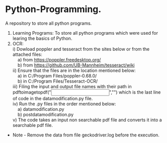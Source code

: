 # Python-Programming.
A repository to store all python programs.
1) Learning Programs: To store all python programs which were used for learing the basics of Python.  
2) OCR:  
  i) Dowload poppler and tesseract from the sites below or from the attached files:  
&nbsp;&nbsp;&nbsp;&nbsp;a) from https://poppler.freedesktop.org/  
&nbsp;&nbsp;&nbsp;&nbsp;b) from https://github.com/UB-Mannheim/tesseract/wiki  
  ii) Ensure that the files are in the location mentioned below:  
&nbsp;&nbsp;&nbsp;&nbsp;a) in C:/Program Files/poppler-0.68.0/  
&nbsp;&nbsp;&nbsp;&nbsp;b) in C:/Program Files/Tesseract-OCR/  
  iii) Filing the input and output file names with their path in pdftoimagetopdf("<input file with entire path>","<output new file with entire path>") which is the last line of code in the datamodification.py file.  
  iv) Run the .py files in the order mentioned below:  
&nbsp;&nbsp;&nbsp;&nbsp;a) datamodification.py  
&nbsp;&nbsp;&nbsp;&nbsp;b) postdatamodification.py  
  v) The code takes an input non searchable pdf file and converts it into a searchable pdf file.  
* Note - Remove the data from file geckodriver.log before the execution.  
